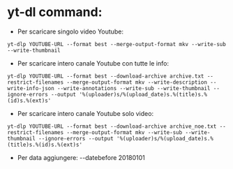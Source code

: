 # yt-dl command:

* Per scaricare singolo video Youtube:

`yt-dlp YOUTUBE-URL --format best --merge-output-format mkv --write-sub --write-thumbnail`

* Per scaricare intero canale Youtube con tutte le info:

`yt-dlp YOUTUBE-URL --format best --download-archive archive.txt --restrict-filenames --merge-output-format mkv --write-description --write-info-json --write-annotations --write-sub --write-thumbnail --ignore-errors --output '%(uploader)s/%(upload_date)s.%(title)s.%(id)s.%(ext)s'`


* Per scaricare intero canale Youtube solo video:

`yt-dlp YOUTUBE-URL --format best --download-archive archive_noe.txt --restrict-filenames --merge-output-format mkv --write-sub --write-thumbnail --ignore-errors --output '%(uploader)s/%(upload_date)s.%(title)s.%(id)s.%(ext)s'`

* Per data aggiungere:
 --datebefore 20180101
